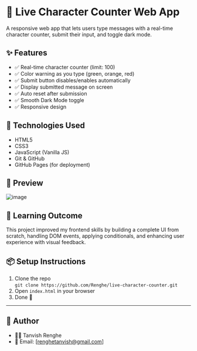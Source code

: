 # 🧮 Live Character Counter Web App

A responsive web app that lets users type messages with a real-time character counter, submit their input, and toggle dark mode.

## ✨ Features

- ✅ Real-time character counter (limit: 100)
- ✅ Color warning as you type (green, orange, red)
- ✅ Submit button disables/enables automatically
- ✅ Display submitted message on screen
- ✅ Auto reset after submission
- ✅ Smooth Dark Mode toggle
- ✅ Responsive design

## 🚀 Technologies Used

- HTML5
- CSS3
- JavaScript (Vanilla JS)
- Git & GitHub
- GitHub Pages (for deployment)

## 📸 Preview

![image](https://github.com/user-attachments/assets/a65396f2-8844-4ae7-997b-f733dbd4c8e2)


## 🧠 Learning Outcome

This project improved my frontend skills by building a complete UI from scratch, handling DOM events, applying conditionals, and enhancing user experience with visual feedback.

## 📦 Setup Instructions

1. Clone the repo  
   `git clone https://github.com/Renghe/live-character-counter.git`
2. Open `index.html` in your browser  
3. Done 🎉

---

## 📌 Author

- 👨‍💻 Tanvish Renghe  
- 📧 Email: [renghetanvish@gmail.com]

